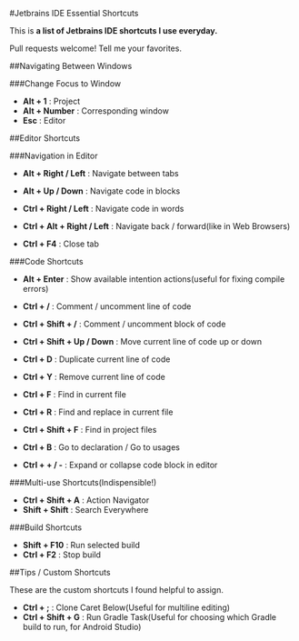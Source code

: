 #Jetbrains IDE Essential Shortcuts

This is **a list of Jetbrains IDE shortcuts I use everyday.**

Pull requests welcome! Tell me your favorites.

##Navigating Between Windows

###Change Focus to Window

- **Alt + 1** : Project
- **Alt + Number** : Corresponding window
- **Esc** : Editor

##Editor Shortcuts

###Navigation in Editor

- **Alt + Right / Left** : Navigate between tabs
- **Alt + Up / Down** : Navigate code in blocks
- **Ctrl + Right / Left** : Navigate code in words
- **Ctrl + Alt + Right / Left** : Navigate back / forward(like in Web Browsers)

- **Ctrl + F4** : Close tab

###Code Shortcuts

- **Alt + Enter** : Show available intention actions(useful for fixing compile errors)

- **Ctrl + /** : Comment / uncomment line of code
- **Ctrl + Shift + /** : Comment / uncomment block of code

- **Ctrl + Shift + Up / Down** : Move current line of code up or down
- **Ctrl + D** : Duplicate current line of code
- **Ctrl + Y** : Remove current line of code

- **Ctrl + F** : Find in current file
- **Ctrl + R** : Find and replace in current file
- **Ctrl + Shift + F** : Find in project files

- **Ctrl + B** : Go to declaration / Go to usages

- **Ctrl + + / -** : Expand or collapse code block in editor

###Multi-use Shortcuts(Indispensible!)

- **Ctrl + Shift + A** : Action Navigator
- **Shift + Shift** : Search Everywhere

###Build Shortcuts

- **Shift + F10** : Run selected build
- **Ctrl + F2** : Stop build

##Tips / Custom Shortcuts

These are the custom shortcuts I found helpful to assign.

- **Ctrl + ;** : Clone Caret Below(Useful for multiline editing)
- **Ctrl + Shift + G** : Run Gradle Task(Useful for choosing which Gradle build to run, for Android Studio)
